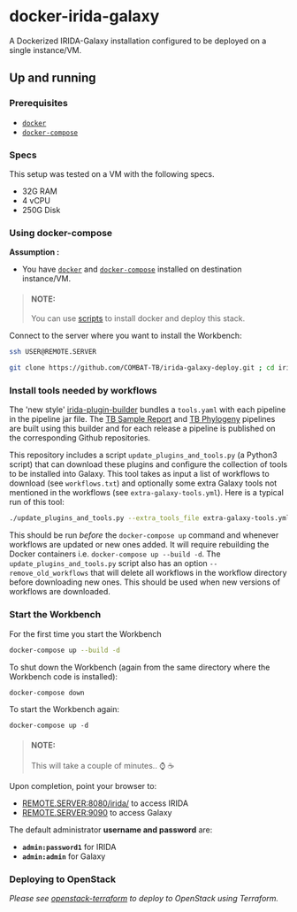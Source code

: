 # docker-irida-galaxy

 A Dockerized IRIDA-Galaxy installation configured to be deployed on a single instance/VM.

## Up and running

### Prerequisites

- [`docker`](https://docs.docker.com/install/)
- [`docker-compose`](https://docs.docker.com/compose/)

### Specs

This setup was tested on a VM with the following specs.

- 32G RAM
- 4 vCPU
- 250G Disk

### Using docker-compose

**Assumption :**

- You have [`docker`](https://docs.docker.com/install/) and [`docker-compose`](https://docs.docker.com/compose/) installed on destination instance/VM.

>#### NOTE:
>You can use [scripts](scripts/) to install docker and deploy this stack.

Connect to the server where you want to install the Workbench:

```sh
ssh USER@REMOTE.SERVER
```

```sh
git clone https://github.com/COMBAT-TB/irida-galaxy-deploy.git ; cd irida-galaxy-deploy
```

### Install tools needed by workflows

The 'new style' [irida-plugin-builder](https://github.com/COMBAT-TB/irida-plugin-builder) bundles a `tools.yaml` with each pipeline in the pipeline jar file. The [TB Sample Report](https://github.com/COMBAT-TB/irida-plugin-tb-sample-report) and [TB Phylogeny](https://github.com/COMBAT-TB/irida-plugin-tb-phylogeny) pipelines are built using this builder and for each release a pipeline is
published on the corresponding Github repositories.

This repository includes a script `update_plugins_and_tools.py` (a Python3 script) that can download these plugins and configure the collection of tools to be installed into Galaxy. This tool takes as input a list of workflows to download (see `workflows.txt`) and optionally some extra Galaxy tools not mentioned in the workflows (see `extra-galaxy-tools.yml`). Here is a typical run of this tool:

```bash
./update_plugins_and_tools.py --extra_tools_file extra-galaxy-tools.yml workflows.txt
```

This should be run *before* the `docker-compose up` command and whenever workflows are updated or new ones added. It will require rebuilding the Docker containers i.e. `docker-compose up --build -d`. The `update_plugins_and_tools.py` script also has an option `--remove_old_workflows` that will delete all workflows in the workflow directory before downloading new ones. This should be used when new versions of workflows are downloaded.

### Start the Workbench

For the first time you start the Workbench

```sh
docker-compose up --build -d
```

To shut down the Workbench (again from the same directory where the Workbench code is installed):

```sh
docker-compose down
```

To start the Workbench again:

```
docker-compose up -d
```

>#### NOTE:
>This will take a couple of minutes.. :watch: :coffee:

Upon completion, point your browser to:

- [REMOTE.SERVER:8080/irida/](http://REMOTE.SERVER:8080/irida/) to access IRIDA
- [REMOTE.SERVER:9090](http://REMOTE.SERVER:9090/) to access Galaxy

The default administrator **username and password** are:

- **`admin:password1`** for IRIDA
- **`admin:admin`** for Galaxy

### Deploying to OpenStack

*Please see [openstack-terraform](openstack-terraform/) to deploy to OpenStack using Terraform.*

[irida-importer-irida-toolshed]: http://irida.corefacility.ca/galaxy-shed/view/irida/irida_galaxy_importer/d82238b091f2
[suite_snvphyl_1_0_1]: https://irida.corefacility.ca/galaxy-shed/view/nml/suite_snvphyl_1_0_1/4841b7148c44
[irida-toolshed]: https://irida.corefacility.ca/galaxy-shed
[tool-connection-configuration]: https://github.com/phac-nml/irida-galaxy-importer#22-tool-connection-configuration
